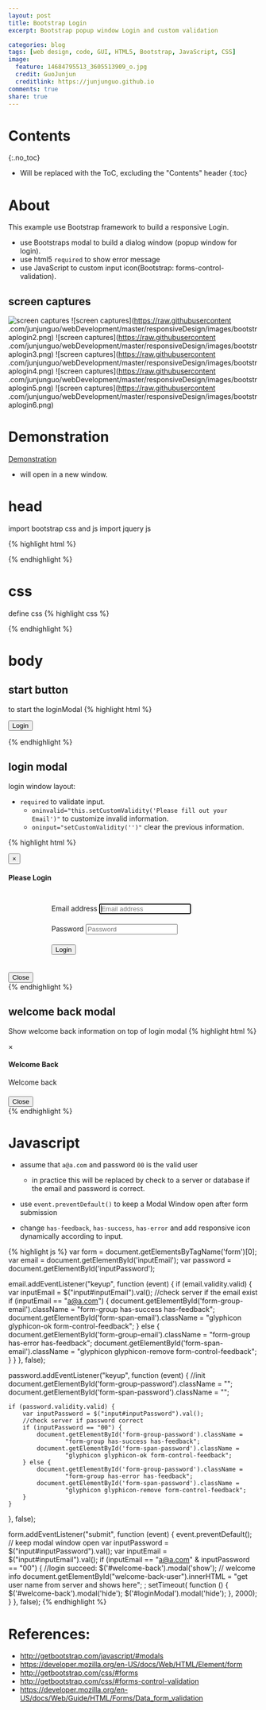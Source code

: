 ```yaml
---
layout: post
title: Bootstrap Login
excerpt: Bootstrap popup window Login and custom validation

categories: blog
tags: [web design, code, GUI, HTML5, Bootstrap, JavaScript, CSS]
image:
  feature: 14684795513_3605513909_o.jpg
  credit: GuoJunjun
  creditlink: https://junjunguo.github.io
comments: true
share: true
---
```


# Contents
{:.no_toc}

* Will be replaced with the ToC, excluding the "Contents" header
{:toc}

# About
This example use Bootstrap framework to build a responsive Login. 

- use Bootstraps modal to build a dialog window (popup window for login).
- use html5 `required` to show error message
- use JavaScript to custom input icon(Bootstrap: forms-control-validation).

## screen captures

![screen captures](https://raw.githubusercontent.com/junjunguo/webDevelopment/master/responsiveDesign/images/bootstraplogin1.png)
![screen captures](https://raw.githubusercontent
.com/junjunguo/webDevelopment/master/responsiveDesign/images/bootstraplogin2.png)
![screen captures](https://raw.githubusercontent
.com/junjunguo/webDevelopment/master/responsiveDesign/images/bootstraplogin3.png)
![screen captures](https://raw.githubusercontent
.com/junjunguo/webDevelopment/master/responsiveDesign/images/bootstraplogin4.png)
![screen captures](https://raw.githubusercontent
.com/junjunguo/webDevelopment/master/responsiveDesign/images/bootstraplogin5.png)
![screen captures](https://raw.githubusercontent
.com/junjunguo/webDevelopment/master/responsiveDesign/images/bootstraplogin6.png)

# Demonstration
[Demonstration](https://junjunguo.github.io/webDevelopment/bootstrapslogin.html) 

- will open in a new window.


# head
import bootstrap css and js
import jquery js

{% highlight html %}
<!-- stylesheet -->
<link rel="stylesheet" href="css/bootstrap.min.css">

<!-- scripts-->
<script src="js/jquery-1.11.2.min.js"></script>
<script src="js/bootstrap.js"></script>
{% endhighlight %}

# css
define css
{% highlight css %}
<style>
    .form-signin {
        max-width : 330px;
        padding   : 15px;
        margin    : 0 auto;
        }

    .form-signin, .form-signin {
        margin-bottom : 10px;
        }

    #inputPassword, #inputEmail, #loginSubmit {
        margin : 10px 0;
        }
</style>
{% endhighlight %}

# body

## start button
to start the loginModal
{% highlight html %}
<p class="text-center">
    <button class="btn btn-default" data-toggle="modal"
            data-target="#loginModal">Login
    </button>
</p>
{% endhighlight %}

## login modal
login window layout:

- `required` to validate input.
    - `oninvalid="this.setCustomValidity('Please fill out your Email')"` to 
customize invalid information.
    - `oninput="setCustomValidity('')"` clear the previous information.

{% highlight html %}
<div id="loginModal" class="modal fade">
    <div class="modal-dialog">
        <div class="modal-content">
            <div class="modal-header">
                <button type="button" class="close" data-dismiss="modal"
                        aria-hidden="true">&times;</button>
                <h4 class="modal-title form-signin-heading">Please Login</h4>
            </div>
            <div class="modal-body">
                <form id="loginForm" class="form-signin" data-toggle="validator"
                      role="form">
                    <div id="form-group-email">
                        <label for="inputEmail" class="sr-only">Email
                                                                address</label>
                        <input type="email" id="inputEmail" class="form-control"
                               placeholder="Email address" required
                               oninvalid="this.setCustomValidity('Please fill out your Email')"
                               oninput="setCustomValidity('')"
                               autofocus>
                        <span id="form-span-email" aria-hidden="true"></span>
                    </div>
                    <div id="form-group-password">
                        <label for="inputPassword"
                               class="sr-only">Password</label>
                        <input type="password" id="inputPassword"
                               class="form-control" placeholder="Password"
                               required
                               oninvalid="this.setCustomValidity('Please fill out your Password')"
                               oninput="setCustomValidity('')">
                        <span id="form-span-password" aria-hidden="true"></span>
                    </div>
                    <button id="loginSubmit"
                            class="btn btn-lg btn-primary btn-block"
                            type="submit">Login
                    </button>
                </form>
            </div>
            <div class="modal-footer">
                <button type="button" class="btn btn-default btn-lg"
                        data-dismiss="modal">Close
                </button>
            </div>
        </div>
    </div>
</div>
{% endhighlight %}

## welcome back modal
Show welcome back information on top of login modal
{% highlight html %}
<div class="modal fade" id="welcome-back" tabindex="-1" role="dialog"
     aria-hidden="true">
    <div class="modal-dialog">
        <div class="modal-content">
            <div class="modal-header">
                <a type="button" class="close hide-t-c" aria-hidden="true">×</a>
                <h4 class="modal-title">Welcome Back</h4>
            </div>
            <div class="modal-body">
                <p>Welcome back</p>
                <h4 id="welcome-back-user"></h4>
            </div>
            <div class="modal-footer">
                <button type="button" class="btn btn-default btn-lg"
                        data-dismiss="modal">Close
                </button>
            </div>
        </div>
    </div>
</div>
{% endhighlight %}

# Javascript
- assume that `a@a.com` and password `00` is the valid user
    - in practice this will be replaced by check to a server or database if 
    the email and password is correct.
    
- use `event.preventDefault()` to keep a Modal Window open after form submission
- change `has-feedback`, `has-success`, `has-error` and add responsive icon 
dynamically according to input.

{% highlight js %}
var form = document.getElementsByTagName('form')[0];
var email = document.getElementById('inputEmail');
var password = document.getElementById('inputPassword');


email.addEventListener("keyup", function (event) {
    if (email.validity.valid) {
        var inputEmail = $("input#inputEmail").val();
        //check server if the email exist
        if (inputEmail == "a@a.com") {
            document.getElementById('form-group-email').className =
                    "form-group has-success has-feedback";
            document.getElementById('form-span-email').className =
                    "glyphicon glyphicon-ok form-control-feedback";
        } else {
            document.getElementById('form-group-email').className =
                    "form-group has-error has-feedback";
            document.getElementById('form-span-email').className =
                    "glyphicon glyphicon-remove form-control-feedback";
        }
    }
}, false);

password.addEventListener("keyup", function (event) {
    //init
    document.getElementById('form-group-password').className = "";
    document.getElementById('form-span-password').className = "";

    if (password.validity.valid) {
        var inputPassword = $("input#inputPassword").val();
        //check server if password correct
        if (inputPassword == "00") {
            document.getElementById('form-group-password').className =
                    "form-group has-success has-feedback";
            document.getElementById('form-span-password').className =
                    "glyphicon glyphicon-ok form-control-feedback";
        } else {
            document.getElementById('form-group-password').className =
                    "form-group has-error has-feedback";
            document.getElementById('form-span-password').className =
                    "glyphicon glyphicon-remove form-control-feedback";
        }
    }
}, false);


form.addEventListener("submit", function (event) {
    event.preventDefault(); // keep modal window open
    var inputPassword = $("input#inputPassword").val();
    var inputEmail = $("input#inputEmail").val();
    if (inputEmail == "a@a.com" & inputPassword == "00") {
        //login succeed:
        $('#welcome-back').modal('show');
        //                welcome info
        document.getElementById("welcome-back-user").innerHTML =
                "get user name from server and shows here";
        ;
        setTimeout(
                function () {
                    $('#welcome-back').modal('hide');
                    $('#loginModal').modal('hide');
                }, 2000);
    }
}, false);
{% endhighlight %}

# References:

- http://getbootstrap.com/javascript/#modals
- https://developer.mozilla.org/en-US/docs/Web/HTML/Element/form
- http://getbootstrap.com/css/#forms
- http://getbootstrap.com/css/#forms-control-validation
- https://developer.mozilla.org/en-US/docs/Web/Guide/HTML/Forms/Data_form_validation


